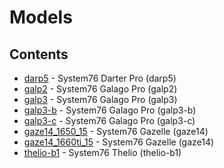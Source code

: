 # Models

## Contents

- [darp5](./darp5) - System76 Darter Pro (darp5)
- [galp2](./galp2) - System76 Galago Pro (galp2)
- [galp3](./galp3) - System76 Galago Pro (galp3)
- [galp3-b](./galp3-b) - System76 Galago Pro (galp3-b)
- [galp3-c](./galp3-c) - System76 Galago Pro (galp3-c)
- [gaze14_1650_15](./gaze14_1650_15) - System76 Gazelle (gaze14)
- [gaze14_1660ti_15](./gaze14_1660ti_15) - System76 Gazelle (gaze14)
- [thelio-b1](./thelio-b1) - System76 Thelio (thelio-b1)
